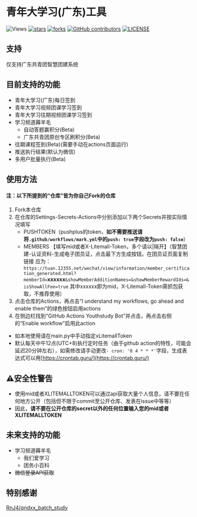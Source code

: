 # 青年大学习(广东)工具
![Views](https://views.whatilearened.today/views/github/Chenghow/youthstudy-tool.svg)
[![stars](https://img.shields.io/github/stars/Chenghow/youthstudy-tool.svg?label=Stars)](https://github.com/Chenghow/youthstudy-tool/stargazers)
[![forks](https://img.shields.io/github/forks/Chenghow/youthstudy-tool.svg?label=Forks)](https://github.com/Chenghow/youthstudy-tool/network/members)
[![GitHub contributors](https://img.shields.io/github/contributors/Chenghow/youthstudy-tool?label=Contributors)](https://github.com/Chenghow/youthstudy-tool/graphs/contributors)
[![LICENSE](https://img.shields.io/github/license/Chenghow/youthstudy-tool?label=License)](https://github.com/Chenghow/youthstudy-tool/blob/master/LICENSE)
## 支持
仅支持广东共青团智慧团建系统
## 目前支持的功能
- 青年大学习(广东)每日签到
- 青年大学习视频团课学习签到
- 青年大学习往期视频团课学习签到
- 学习频道薅羊毛
  - 自动答题赢积分(Beta)
  - 广东共青团原创专区刷积分(Beta)
- 往期课程签到(Beta)(需要手动在actions页面运行)
- 推送执行结果(默认为微信)
- 多用户批量执行(Beta)
## 使用方法
#### 注：以下所提到的“仓库”皆为你自己Fork的仓库
1. Fork本仓库
2. 在仓库的Settings-Secrets-Actions中分别添加以下两个Secrets并按实际情况填写
    - PUSHTOKEN（pushplus的token，**如不需要推送请将`.github/workflows/mark.yml`中的`push: true`字段改为`push: false`**）
    - MEMBERS 【填写mid或者X-Litemall-Token，多个请以|隔开】（智慧团建-认证资料-生成电子团员证，点击最下方生成按钮。在团员证页面复制链接 应为：`https://tuan.12355.net/wechat/view/information/member_certification_generated.html?memberId=`**xxxxxx**`&showMemberAdditionNames=&showMemberRewardIds=&isShowAllFee=true` 其中xxxxxx即为mid，X-Litemall-Token需抓包获取，不推荐使用）
3. 点击仓库的Actions，再点击“I understand my workflows, go ahead and enable them”的绿色按钮启用actions
4. 在侧边栏找到“GitHub Actions Youthstudy Bot”并点击，再点击右侧的“Enable workflow”启用此action
- 如本地使用请在main.py中手动指定xLitemallToken
- 默认每天中午12点(UTC+8)执行定时任务（由于github action的特性，可能会延迟20分钟左右），如需修改请手动更改`- cron: '0 4 * * *'`字段，生成表达式可以用[https://crontab.guru/](https://crontab.guru/)

## ⚠安全性警告
- 使用mid或者XLITEMALLTOKEN可以通过api获取大量个人信息，请不要在任何地方公开（包括但不限于commit至公开仓库、发表在issue中等等）
- 因此，**请不要在公开仓库的secret以外的任何位置输入您的mid或者XLITEMALLTOKEN**

## 未来支持的功能
- 学习频道薅羊毛
  - 我们爱学习
  - 团务小百科
- ~~微信登录API获取~~

## 特别感谢
[RnJ4/qndxx_batch_study](https://github.com/RnJ4/qndxx_batch_study)